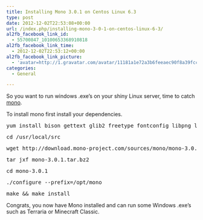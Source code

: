 ```yaml
---
title: Installing Mono 3.0.1 on Centos Linux 6.3
type: post
date: 2012-12-02T22:53:08+00:00
url: /index.php/installing-mono-3-0-1-on-centos-linux-6-3/
al2fb_facebook_link_id:
  - 55700847_10100653368910818
al2fb_facebook_link_time:
  - 2012-12-02T22:53:12+00:00
al2fb_facebook_link_picture:
  - 'avatar=http://1.gravatar.com/avatar/11181a1e72a3b6feeaec90f8a39fcc2f?s=96&amp;d=http%3A%2F%2F1.gravatar.com%2Favatar%2Fad516503a11cd5ca435acc9bb6523536%3Fs%3D96&amp;r=G'
categories:
  - General

---
```

So you want to run windows .exe&#8217;s on your shiny Linux server, time to catch [mono][1].
  
To install mono first install your dependencies.

<pre lang="shell" prompt="$">yum install bison gettext glib2 freetype fontconfig libpng libpng-devel libX11 libX11-devel glib2-devel libgdi* libexif glibc-devel urw-fonts java unzip gcc gcc-c++ automake autoconf libtool make bzip2 wget</pre>

<pre lang="shell" prompt="$">cd /usr/local/src 
</pre>

<pre lang="shell" prompt="$">wget http://download.mono-project.com/sources/mono/mono-3.0.1.tar.bz2
</pre>

<pre lang="shell" prompt="$">tar jxf mono-3.0.1.tar.bz2
</pre>

<pre lang="shell" prompt="$">cd mono-3.0.1
</pre>

<pre lang="shell" prompt="$">./configure --prefix=/opt/mono
</pre>

<pre lang="shell" prompt="$">make && make install
</pre>

Congrats, you now have Mono installed and can run some Windows .exe&#8217;s such as Terraria or Minecraft Classic.

 [1]: http://www.mono-project.com/Main_Page